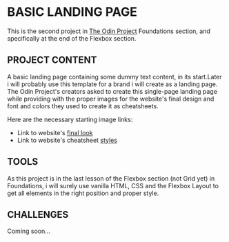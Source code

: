 # BASIC LANDING PAGE
This is the second project in [The Odin Project](https://www.theodinproject.com) Foundations section, and specifically at the end of the Flexbox section. 

## PROJECT CONTENT
A basic landing page containing some dummy text content, in its start.Later i will probably use this template for a brand i will create as a landing page. The Odin Project's creators asked to create this single-page landing page while providing with the proper images for the website's final design and font and colors they used to create it as cheatsheets. 

Here are the necessary starting image links:
* Link to website's [final look](https://cdn.statically.io/gh/TheOdinProject/curriculum/81a5d553f4073e593d23a6ab00d50eef8620796d/foundations/html_css/project/imgs/01.png)
* Link to website's cheatsheet [styles](https://cdn.statically.io/gh/TheOdinProject/curriculum/a38403e7d81cc8305af16ac48985cfbde87834d6/foundations/html_css/flexbox/project-landing-page/imgs/02.png)

## TOOLS
As this project is in the last lesson of the Flexbox section (not Grid yet) in Foundations, i will surely use vanilla HTML, CSS and the Flexbox Layout to get all elements in the right position and proper style. 

## CHALLENGES
Coming soon...

